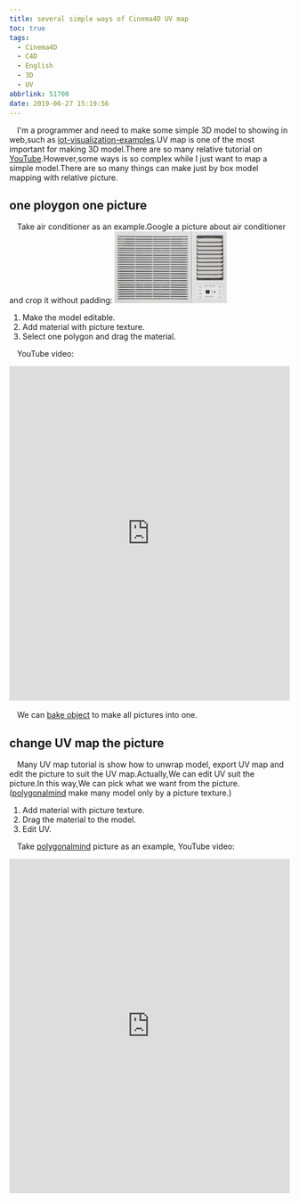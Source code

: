```yaml
---
title: several simple ways of Cinema4D UV map
toc: true
tags:
  - Cinema4D
  - C4D
  - English
  - 3D
  - UV
abbrlink: 51700
date: 2019-06-27 15:19:56
---
```


&emsp;I'm a programmer and need to make some simple 3D model to showing in web,such as [iot-visualization-examples](https://github.com/alwxkxk/iot-visualization-examples).UV map is one of the most important for making 3D model.There are so many relative tutorial on [YouTube](https://www.youtube.com/results?search_query=c4d+uv+texture+tutorial).However,some ways is so complex while I just want to map a simple model.There are so many things can make just by box model mapping with relative picture.



## one ploygon one picture
&emsp;Take air conditioner as an example.Google a picture about air conditioner and crop it without padding:
<img alt="air conditioner" src="/blog_images/air conditioner.jpg" style="width:40%;">
1. Make the model editable.
2. Add material with picture texture.
3. Select one polygon and drag the material.


&emsp;YouTube video:
<iframe width="100%" height="600" src="https://www.youtube.com/embed/kJwfIFE2Gzo" frameborder="0" allow="accelerometer; autoplay; encrypted-media; gyroscope; picture-in-picture" allowfullscreen></iframe>

&emsp;We can [bake object](https://www.youtube.com/watch?v=kBj2V4MGqUQ) to make all pictures into one.

## change UV map the picture
&emsp;Many UV map tutorial is show how to unwrap model, export UV map and edit the picture to suit the UV map.Actually,We can edit UV suit the picture.In this way,We can pick what we want from the picture.([polygonalmind](http://www.polygonalmind.com/downloadcentre.html) make many model only by a picture texture.)
1. Add material with picture texture.
2. Drag the material to the model.
3. Edit UV.


&emsp;Take [polygonalmind](http://www.polygonalmind.com/downloadcentre.html) picture as an example, YouTube video:

<iframe width="100%" height="600" src="https://www.youtube.com/embed/fldHKGt5OSk" frameborder="0" allow="accelerometer; autoplay; encrypted-media; gyroscope; picture-in-picture" allowfullscreen></iframe>



